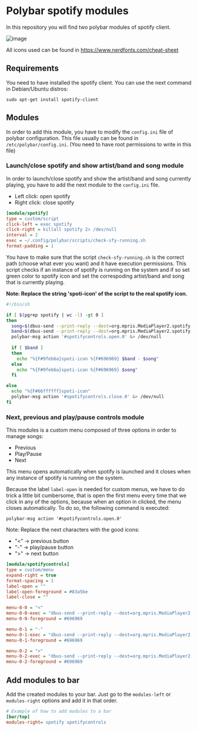 # Polybar spotify modules
In this repository you will find two polybar modules of spotify client.

![image](https://user-images.githubusercontent.com/40604222/198890086-ea1ee36b-cc1f-4c42-a8a7-48616ab9ff9c.png)

All icons used can be found in https://www.nerdfonts.com/cheat-sheet

## Requirements
You need to have installed the spotify client. You can use the next command in Debian/Ubuntu distros:
```
sudo apt-get install spotify-client
```

## Modules
In order to add this module, you have to modify the `config.ini` file of polybar configuration. This file usually can be found in `/etc/polybar/config.ini`. (You need to have root permissions to write in this file)

### Launch/close spotify and show artist/band and song module

In order to launch/close spotify and show the artist/band and song currently playing, you have to add the next module to the `config.ini` file.

- Left click: open spotify
- Right click: close spotify

```ini
[module/spotify]
type = custom/script
click-left = exec spotify
click-right = killall spotify 2> /dev/null
interval = 2
exec = ~/.config/polybar/scripts/check-sfy-running.sh
format-padding = 1
```

You have to make sure that the script `check-sfy-running.sh` is the correct path (choose what ever you want) and it have execution permissions. This script checks if an instance of spotify is running on the system and if so set green color to spotify icon and set the correspoding artist/band and song that is currently playing.

**Note: Replace the string 'spoti-icon' of the script to the real spotify icon.**

```bash
#!/bin/sh

if [ $(pgrep spotify | wc -l) -gt 0 ]
then
  song=$(dbus-send --print-reply --dest=org.mpris.MediaPlayer2.spotify /org/mpris/MediaPlayer2 org.freedesktop.DBus.Properties.Get string:org.mpris.MediaPlayer2.Player string:Metadata | sed -n '/title/{n;p}' | cut -d '"' -f 2 2> /dev/null)
  band=$(dbus-send --print-reply --dest=org.mpris.MediaPlayer2.spotify /org/mpris/MediaPlayer2 org.freedesktop.DBus.Properties.Get string:org.mpris.MediaPlayer2.Player string:Metadata | grep -A2 "artist" | tail -1 | awk '{print $2}' | tr -d '"' 2> /dev/null)
  polybar-msg action '#spotifycontrols.open.0' &> /dev/null
  
  if [ $band ]
  then
    echo "%{F#9feb6a}spoti-icon %{F#696969} $band - $song" 
  else
    echo "%{F#9feb6a}spoti-icon %{F#696969} $song" 
  fi

else
  echo "%{F#66ffffff}spoti-icon"
  polybar-msg action '#spotifycontrols.close.0' &> /dev/null
fi
```

### Next, previous and play/pause controls module

This modules is a custom menu composed of three options in order to manage songs:
- Previous
- Play/Pause
- Next

This menu opens automatically when spotify is launched and it closes when any instance of spotify is running on the system. 

Because the label `label-open` is needed for custom menus, we have to do trick a little bit cumbersome, that is open the first menu every time that we click in any of the options, because when an option in clicked, the menu closes automatically. To do so, the following command is executed:

```
polybar-msg action '#spotifycontrols.open.0'
```

Note: Replace the next characters with the good icons:

- "<" &rarr; previous button
- "-" &rarr; play/pause button
- ">" &rarr; next button
 
```ini
[module/spotifycontrols]
type = custom/menu
expand-right = true
format-spacing = 1
label-open = ""
label-open-foreground = #83a5be
label-close = ""

menu-0-0 = "<"
menu-0-0-exec = "dbus-send --print-reply --dest=org.mpris.MediaPlayer2.spotify /org/mpris/MediaPlayer2 org.mpris.MediaPlayer2.Player.Previous && polybar-msg action '#spotifycontrols.open.0'"
menu-0-0-foreground = #696969

menu-0-1 = "-"
menu-0-1-exec = "dbus-send --print-reply --dest=org.mpris.MediaPlayer2.spotify /org/mpris/MediaPlayer2 org.mpris.MediaPlayer2.Player.PlayPause && polybar-msg action '#spotifycontrols.open.0'"
menu-0-1-foreground = #696969

menu-0-2 = ">"
menu-0-2-exec = "dbus-send --print-reply --dest=org.mpris.MediaPlayer2.spotify /org/mpris/MediaPlayer2 org.mpris.MediaPlayer2.Player.Next && polybar-msg action '#spotifycontrols.open.0'"
menu-0-2-foreground = #696969
```

## Add modules to bar
Add the created modules to your bar. Just go to the `modules-left` or `modules-right` options and add it in that order.

```ini
# Example of how to add modules to a bar
[bar/top]
modules-right= spotify spotifycontrols
```

